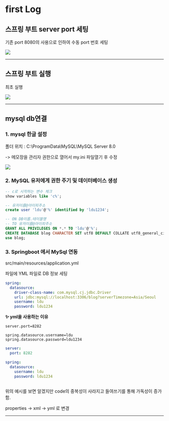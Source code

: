 # first Log

## 스프링 부트 server port 세팅

기존 port 8080의 사용으로 인하여 수동 port 번호 세팅

![](C:\Users\이동욱\AppData\Roaming\marktext\images\2021-12-21-12-36-31-image.png)



---



## 스프링 부트 실행

최초 실행

![](C:\Users\이동욱\AppData\Roaming\marktext\images\2021-12-21-12-36-50-image.png)

---



## mysql db연결

### 1. mysql 한글 설정

폴더 위치 : C:\ProgramData\MySQL\MySQL Server 8.0

-> 메모장을 관리자 권한으로 열어서 my.ini 파일열기 후 수정

![](C:\Users\이동욱\AppData\Roaming\marktext\images\2021-12-21-14-49-08-image.png)



### 2. MySQL 유저에게 권한 주기 및 데이터베이스 생성

```sql
-- c로 시작하는 변수 체크
show variables like 'c%';

-- 유저이름@아이피주소
create user 'ldu'@'%' identified by 'ldu1234';

-- ON DB이름.테이블명
-- TO 유저이름@아이피주소
GRANT ALL PRIVILEGES ON *.* TO 'ldu'@'%';
CREATE DATABASE blog CHARACTER SET utf8 DEFAULT COLLATE utf8_general_ci;
use blog;
```

### 3. Springboot 에서 MySql 연동

src/main/resources/application.yml

파일에 YML 파일로 DB 정보 세팅

```yml
spring:
  datasource:
    driver-class-name: com.mysql.cj.jdbc.Driver
    url: jdbc:mysql://localhost:3306/blog?serverTimezone=Asia/Seoul
    username: ldu
    password: ldu1234
```

**:sparkles: yml을 사용하는 이유**

```properties
server.port=8282

spring.datasource.username=ldu
spring.datasource.password=ldu1234
```

```yml
server:
  port: 8282

spring:
  datasource:
    username: ldu
    password: ldu1234
    
```

위의 예시를 보면 알겠지만 code의 중복성이 사라지고 들여쓰기를 통해 가독성이 증가함.



properties -> xml -> yml 로 변경



---
